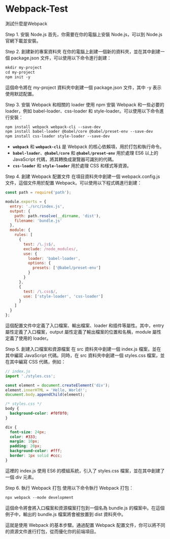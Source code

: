 # Webpack-Test

 測試什麼是Webpack

Step 1. 安裝 Node.js
首先，你需要在你的電腦上安裝 Node.js，可以到 Node.js 官網下載並安裝。

Step 2. 創建新的專案資料夾
在你的電腦上創建一個新的資料夾，並在其中創建一個 package.json 文件，可以使用以下命令進行創建：

```txt
mkdir my-project
cd my-project
npm init -y
```

這個命令將在 my-project 資料夾中創建一個 package.json 文件，其中 -y 表示使用默認配置。

Step 3. 安裝 Webpack 和相關的 loader
使用 npm 安裝 Webpack 和一些必要的 loader，例如 babel-loader、css-loader 和 style-loader。可以使用以下命令進行安裝：

```txt
npm install webpack webpack-cli --save-dev
npm install babel-loader @babel/core @babel/preset-env --save-dev
npm install css-loader style-loader --save-dev
```

- **`webpack`** 和 **`webpack-cli`** 是 Webpack 的核心依賴項，用於打包和執行命令。
- **`babel-loader`**、**`@babel/core`** 和 **`@babel/preset-env`** 用於處理 ES6 以上的 JavaScript 代碼，將其轉換成瀏覽器可識別的代碼。
- **`css-loader`** 和 **`style-loader`** 用於處理 CSS 和樣式等資源。

Step 4. 創建 Webpack 配置文件
在項目資料夾中創建一個 webpack.config.js 文件，這個文件用於配置 Webpack。可以使用以下程式碼進行創建：

```jsx
const path = require('path');

module.exports = {
  entry: './src/index.js',
  output: {
    path: path.resolve(__dirname, 'dist'),
    filename: 'bundle.js'
  },
  module: {
    rules: [
      {
        test: /\.js$/,
        exclude: /node_modules/,
        use: {
          loader: 'babel-loader',
          options: {
            presets: ['@babel/preset-env']
          }
        }
      },
      {
        test: /\.css$/,
        use: ['style-loader', 'css-loader']
      }
    ]
  }
};
```

這個配置文件中定義了入口檔案、輸出檔案、loader 和插件等屬性。其中，entry 屬性定義了入口檔案，output 屬性定義了輸出檔案的位置和名稱，module 屬性定義了使用的 loader。

Step 5. 創建入口檔案和資源檔案
在 src 資料夾中創建一個 index.js 檔案，並在其中編寫 JavaScript 代碼。同時，在 src 資料夾中創建一個 styles.css 檔案，並在其中編寫 CSS 代碼，例如：

```jsx
// index.js
import './styles.css';

const element = document.createElement('div');
element.innerHTML = 'Hello, World!';
document.body.appendChild(element);
```

```css
/* styles.css */
body {
  background-color: #f0f0f0;
}

div {
  font-size: 24px;
  color: #333;
  margin: 10px;
  padding: 20px;
  background-color: #fff;
  border: 1px solid #ccc;
}
```

這裡的 index.js 使用 ES6 的模組系統，引入了 styles.css 檔案，並在其中創建了一個 div 元素。

Step 6. 執行 Webpack 打包
使用以下命令執行 Webpack 打包：

```txt
npx webpack --mode development
```

這個命令將會將入口檔案和資源檔案打包到一個名為 bundle.js 的檔案中。在這個例子中，輸出的 bundle.js 檔案將會被放置到 dist 資料夾中。

這就是使用 Webpack 的基本步驟。通過配置 Webpack 配置文件，你可以將不同的資源文件進行打包，從而優化你的前端項目。